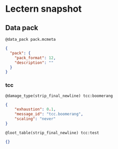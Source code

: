 # Lectern snapshot

## Data pack

`@data_pack pack.mcmeta`

```json
{
  "pack": {
    "pack_format": 12,
    "description": ""
  }
}
```

### tcc

`@damage_type(strip_final_newline) tcc:boomerang`

```json
{
    "exhaustion": 0.1,
    "message_id": "tcc.boomerang",
    "scaling": "never"
}
```

`@loot_table(strip_final_newline) tcc:test`

```json
{}
```
